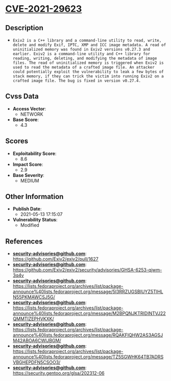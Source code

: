 
# [CVE-2021-29623](https://github.com/Exiv2/exiv2/pull/1627)

## Description

- `Exiv2 is a C++ library and a command-line utility to read, write, delete and modify Exif, IPTC, XMP and ICC image metadata. A read of uninitialized memory was found in Exiv2 versions v0.27.3 and earlier. Exiv2 is a command-line utility and C++ library for reading, writing, deleting, and modifying the metadata of image files. The read of uninitialized memory is triggered when Exiv2 is used to read the metadata of a crafted image file. An attacker could potentially exploit the vulnerability to leak a few bytes of stack memory, if they can trick the victim into running Exiv2 on a crafted image file. The bug is fixed in version v0.27.4.`

## Cvss Data

- **Access Vector**:
  - NETWORK
- **Base Score**:
  - 4.3

## Scores

- **Exploitability Score**:
  - 8.6
- **Impact Score**:
  - 2.9
- **Base Severity**:
  - MEDIUM

## Other Information

- **Publish Date**:
  - 2021-05-13 17:15:07
- **Vulnerability Status**:
  - Modified

## References

- **security-advisories@github.com**: https://github.com/Exiv2/exiv2/pull/1627
- **security-advisories@github.com**: https://github.com/Exiv2/exiv2/security/advisories/GHSA-6253-qjwm-3q4v
- **security-advisories@github.com**: https://lists.fedoraproject.org/archives/list/package-announce%40lists.fedoraproject.org/message/5I3RRZUGSBIUYZ5TIHLN55PKMAWCSJ5G/
- **security-advisories@github.com**: https://lists.fedoraproject.org/archives/list/package-announce%40lists.fedoraproject.org/message/M2BPQNJKTRIDINTVJ22QMMTIZEPHVKXK/
- **security-advisories@github.com**: https://lists.fedoraproject.org/archives/list/package-announce%40lists.fedoraproject.org/message/RQAKFIQHW2AS3AGSJM42ABOA6CWIJBGM/
- **security-advisories@github.com**: https://lists.fedoraproject.org/archives/list/package-announce%40lists.fedoraproject.org/message/TZ5SGWHK64TB7ADRSVBGHEPDFN5CSOO3/
- **security-advisories@github.com**: https://security.gentoo.org/glsa/202312-06
